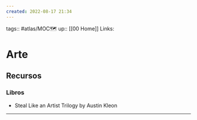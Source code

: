 ```yaml
---
created: 2022-08-17 21:34
---
```

tags:: #atlas/MOC🗺 
up:: [[00 Home]]
Links: 
# Arte
## Recursos
### Libros
- Steal Like an Artist Trilogy by Austin Kleon
___
